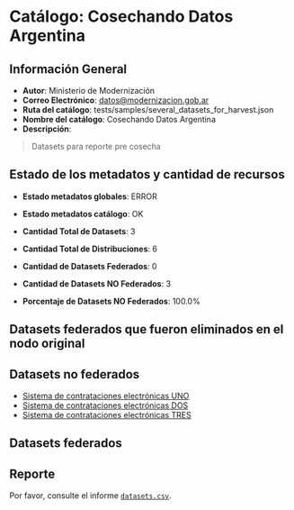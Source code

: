 
# Catálogo: Cosechando Datos Argentina

## Información General

- **Autor**: Ministerio de Modernización
- **Correo Electrónico**: datos@modernizacion.gob.ar
- **Ruta del catálogo**: tests/samples/several_datasets_for_harvest.json
- **Nombre del catálogo**: Cosechando Datos Argentina
- **Descripción**:

> Datasets para reporte pre cosecha

## Estado de los metadatos y cantidad de recursos

- **Estado metadatos globales**: ERROR
- **Estado metadatos catálogo**: OK
- **Cantidad Total de Datasets**: 3
- **Cantidad Total de Distribuciones**: 6

- **Cantidad de Datasets Federados**: 0
- **Cantidad de Datasets NO Federados**: 3
- **Porcentaje de Datasets NO Federados**: 100.0%

## Datasets federados que fueron eliminados en el nodo original



## Datasets no federados

- [Sistema de contrataciones electrónicas UNO](None)
- [Sistema de contrataciones electrónicas DOS](None)
- [Sistema de contrataciones electrónicas TRES](None)

## Datasets federados



## Reporte

Por favor, consulte el informe [`datasets.csv`](datasets.csv).
